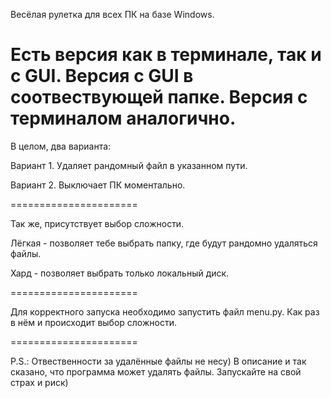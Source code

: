 Весёлая рулетка для всех ПК на базе Windows.

Есть версия как в терминале, так и с GUI.
Версия с GUI в соотвествующей папке.
Версия с терминалом аналогично.
======================

В целом, два варианта:

Вариант 1.
Удаляет рандомный файл в указанном пути.

Вариант 2.
Выключает ПК моментально.

======================

Так же, присутствует выбор сложности.

Лёгкая - позволяет тебе выбрать папку, где будут рандомно удаляться файлы.

Хард - позволяет выбрать только локальный диск.

======================

Для корректного запуска необходимо запустить файл menu.py.
Как раз в нём и происходит выбор сложности.

======================

P.S.: Отвественности за удалённые файлы не несу) В описание и так сказано, что программа может удалять файлы. Запускайте на свой страх и риск)
